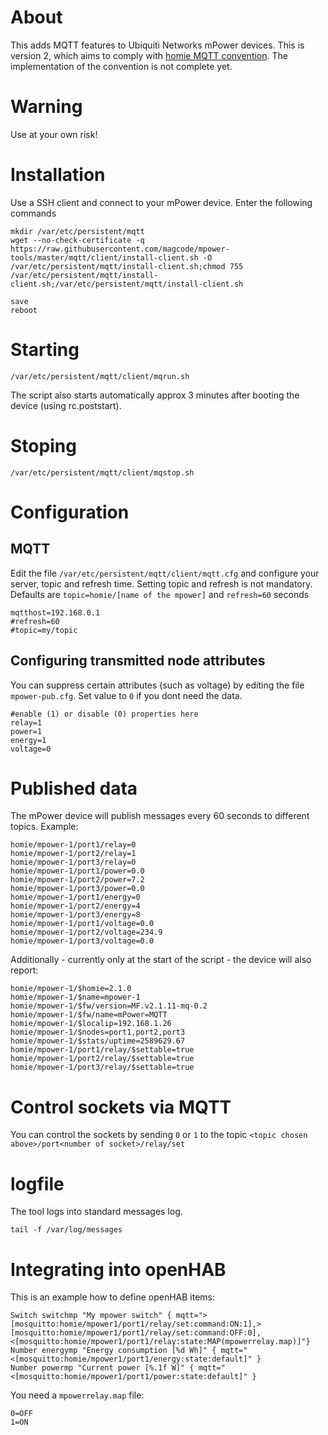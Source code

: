 # About
This adds MQTT features to Ubiquiti Networks mPower devices.
This is version 2, which aims to comply with [homie MQTT convention](https://github.com/marvinroger/homie). The implementation of the convention is not complete yet.

# Warning
Use at your own risk!

# Installation
Use a SSH client and connect to your mPower device.
Enter the following commands

```
mkdir /var/etc/persistent/mqtt
wget --no-check-certificate -q https://raw.githubusercontent.com/magcode/mpower-tools/master/mqtt/client/install-client.sh -O /var/etc/persistent/mqtt/install-client.sh;chmod 755 /var/etc/persistent/mqtt/install-client.sh;/var/etc/persistent/mqtt/install-client.sh

save
reboot
```

# Starting
```
/var/etc/persistent/mqtt/client/mqrun.sh
```
The script also starts automatically approx 3 minutes after booting the device (using rc.poststart).

# Stoping
```
/var/etc/persistent/mqtt/client/mqstop.sh
```

# Configuration
## MQTT
Edit the file `/var/etc/persistent/mqtt/client/mqtt.cfg` and configure your server, topic and refresh time. Setting topic and refresh is not mandatory. Defaults are 
`topic=homie/[name of the mpower]` and `refresh=60` seconds

```
mqtthost=192.168.0.1
#refresh=60
#topic=my/topic
```
## Configuring transmitted node attributes
You can suppress certain attributes (such as voltage) by editing the file `mpower-pub.cfg`. Set value to `0` if you dont need the data.

```
#enable (1) or disable (0) properties here
relay=1
power=1
energy=1
voltage=0
```

# Published data

The mPower device will publish messages every 60 seconds to different topics. Example:

```
homie/mpower-1/port1/relay=0
homie/mpower-1/port2/relay=1
homie/mpower-1/port3/relay=0
homie/mpower-1/port1/power=0.0
homie/mpower-1/port2/power=7.2
homie/mpower-1/port3/power=0.0
homie/mpower-1/port1/energy=0
homie/mpower-1/port2/energy=4
homie/mpower-1/port3/energy=8
homie/mpower-1/port1/voltage=0.0
homie/mpower-1/port2/voltage=234.9
homie/mpower-1/port3/voltage=0.0
```

Additionally - currently only at the start of the script - the device will also report:

```
homie/mpower-1/$homie=2.1.0
homie/mpower-1/$name=mpower-1
homie/mpower-1/$fw/version=MF.v2.1.11-mq-0.2
homie/mpower-1/$fw/name=mPower=MQTT
homie/mpower-1/$localip=192.168.1.26
homie/mpower-1/$nodes=port1,port2,port3
homie/mpower-1/$stats/uptime=2589629.67
homie/mpower-1/port1/relay/$settable=true
homie/mpower-1/port2/relay/$settable=true
homie/mpower-1/port3/relay/$settable=true
```

# Control sockets via MQTT
You can control the sockets by sending `0` or `1` to the topic `<topic chosen above>/port<number of socket>/relay/set`

# logfile
The tool logs into standard messages log.
```
tail -f /var/log/messages
```

# Integrating into openHAB

This is an example how to define openHAB items:

```
Switch switchmp "My mpower switch" { mqtt=">[mosquitto:homie/mpower1/port1/relay/set:command:ON:1],>[mosquitto:homie/mpower1/port1/relay/set:command:OFF:0],<[mosquitto:homie/mpower1/port1/relay:state:MAP(mpowerrelay.map)]"}
Number energymp "Energy consumption [%d Wh]" { mqtt="<[mosquitto:homie/mpower1/port1/energy:state:default]" }
Number powermp "Current power [%.1f W]" { mqtt="<[mosquitto:homie/mpower1/port1/power:state:default]" }

```

You need a `mpowerrelay.map` file:
```
0=OFF
1=ON
```